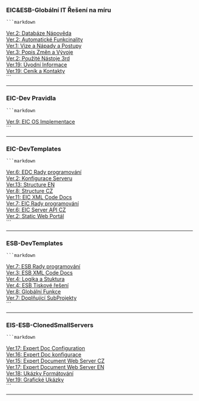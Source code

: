 ﻿### EIC&ESB-Globální IT Řešení na míru  

    ```markdown  
[Ver.2: Databáze Nápověda](./Docs/DatabázeNápověda.md)   
[Ver.2: Automatické Funkcinality](./Docs/AutomatickéFunkcinality.md)   
[Ver.1: Vize a Nápady a Postupy](./Docs/VizeaNápadyaPostupy.md)   
[Ver.3: Popis Změn a Vývoje](./Docs/PopisZměnaVývoje.md)   
[Ver.2: Použité Nástoje 3rd](./Docs/PoužitéNástoje3rd.md)   
[Ver.19: Úvodní Informace](./Docs/ÚvodníInformace.md)   
[Ver.19: Ceník a Kontakty](./Docs/CeníkaKontakty.md)   
    ```  

---
### EIC-Dev Pravidla  

    ```markdown  
[Ver.9: EIC OS Implementace](./Docs/EICOSImplementace.md)   
    ```  

---
### EIC-DevTemplates   

    ```markdown  
[Ver.6: EDC Rady programování](./Docs/EDCRadyprogramování.md)   
[Ver.2: Konfigurace Serveru](./Docs/KonfiguraceServeru.md)   
[Ver.13: Structure EN](./Docs/StructureEN.md)   
[Ver.8: Structure CZ](./Docs/StructureCZ.md)   
[Ver.11: EIC XML Code Docs](./Docs/EICXMLCodeDocs.md)   
[Ver.7: EIC Rady programování](./Docs/EICRadyprogramování.md)   
[Ver.6: EIC Server API CZ](./Docs/EICServerAPICZ.md)   
[Ver.2: Static Web Portál](./Docs/StaticWebPortál.md)   
    ```  

---
### ESB-DevTemplates  

    ```markdown  
[Ver.7: ESB Rady programování](./Docs/ESBRadyprogramování.md)   
[Ver.3: ESB XML Code Docs](./Docs/ESBXMLCodeDocs.md)   
[Ver.4: Logika a Stuktura](./Docs/LogikaaStuktura.md)   
[Ver.4: ESB Tiskové řešení](./Docs/ESBTiskovéřešení.md)   
[Ver.8: Globální Funkce](./Docs/GlobálníFunkce.md)   
[Ver.7: Doplňující SubProjekty](./Docs/DoplňujícíSubProjekty.md)   
    ```  

---
### EIS-ESB-ClonedSmallServers  

    ```markdown  
[Ver.17: Expert Doc Configuration](./Docs/ExpertDocConfiguration.md)   
[Ver.16: Expert Doc konfigurace](./Docs/ExpertDockonfigurace.md)   
[Ver.15: Expert Document Web Server CZ](./Docs/ExpertDocumentWebServerCZ.md)   
[Ver.17: Expert Document Web Server EN](./Docs/ExpertDocumentWebServerEN.md)   
[Ver.18: Ukázky Formátování](./Docs/UkázkyFormátování.md)   
[Ver.19: Grafické Ukázky](./Docs/GrafickéUkázky.md)   
    ```  

---
